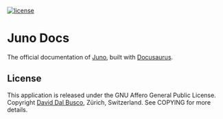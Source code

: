 [![license][agpl-license]][agpl-license-url]

[agpl-license]: https://img.shields.io/badge/License-AGPL%20v3-blue.svg
[agpl-license-url]: https://github.com/buildwithjuno/docs/blob/main/GNU-AGPL-3.0

# Juno Docs

The official documentation of [Juno], built with [Docusaurus](https://docusaurus.io/).

## License

This application is released under the GNU Affero General Public License. Copyright [David Dal Busco](mailto:david.dalbusco@outlook.com), Zürich, Switzerland. See COPYING for more details.

[juno]: https://juno.build
